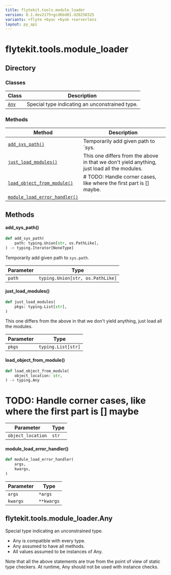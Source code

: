```yaml
---
title: flytekit.tools.module_loader
version: 0.1.dev2175+gcd6bd01.d20250325
variants: +flyte +byoc +byok +serverless
layout: py_api
---
```


# flytekit.tools.module_loader

## Directory

### Classes

| Class | Description |
|-|-|
| [`Any`](.././flytekit.tools.module_loader#flytekittoolsmodule_loaderany) | Special type indicating an unconstrained type. |

### Methods

| Method | Description |
|-|-|
| [`add_sys_path()`](#add_sys_path) | Temporarily add given path to `sys. |
| [`just_load_modules()`](#just_load_modules) | This one differs from the above in that we don't yield anything, just load all the modules. |
| [`load_object_from_module()`](#load_object_from_module) | # TODO: Handle corner cases, like where the first part is [] maybe. |
| [`module_load_error_handler()`](#module_load_error_handler) |  |


## Methods

#### add_sys_path()

```python
def add_sys_path(
    path: typing.Union[str, os.PathLike],
) -> typing.Iterator[NoneType]
```
Temporarily add given path to `sys.path`.


| Parameter | Type |
|-|-|
| `path` | `typing.Union[str, os.PathLike]` |

#### just_load_modules()

```python
def just_load_modules(
    pkgs: typing.List[str],
)
```
This one differs from the above in that we don't yield anything, just load all the modules.


| Parameter | Type |
|-|-|
| `pkgs` | `typing.List[str]` |

#### load_object_from_module()

```python
def load_object_from_module(
    object_location: str,
) -> typing.Any
```
# TODO: Handle corner cases, like where the first part is [] maybe


| Parameter | Type |
|-|-|
| `object_location` | `str` |

#### module_load_error_handler()

```python
def module_load_error_handler(
    args,
    kwargs,
)
```
| Parameter | Type |
|-|-|
| `args` | ``*args`` |
| `kwargs` | ``**kwargs`` |

## flytekit.tools.module_loader.Any

Special type indicating an unconstrained type.

- Any is compatible with every type.
- Any assumed to have all methods.
- All values assumed to be instances of Any.

Note that all the above statements are true from the point of view of
static type checkers. At runtime, Any should not be used with instance
checks.



